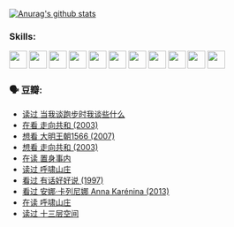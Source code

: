 
[![Anurag's github stats](https://github-readme-stats.vercel.app/api?username=w940853815)](https://github.com/anuraghazra/github-readme-stats)

### Skills:

<code><img height="32" src="https://cdn.jsdelivr.net/npm/simple-icons@v5/icons/python.svg"></code>
<code><img height="32" src="https://cdn.jsdelivr.net/npm/simple-icons@v5/icons/javascript.svg"></code>
<code><img height="32" src="https://cdn.jsdelivr.net/npm/simple-icons@v5/icons/django.svg"></code>
<code><img height="32" src="https://cdn.jsdelivr.net/npm/simple-icons@v5/icons/flask.svg"></code>
<code><img height="32" src="https://cdn.jsdelivr.net/npm/simple-icons@v5/icons/vuetify.svg"></code>
<code><img height="32" src="https://cdn.jsdelivr.net/npm/simple-icons@v5/icons/git.svg"></code>
<code><img height="32" src="https://cdn.jsdelivr.net/npm/simple-icons@v5/icons/docker.svg"></code>
<code><img height="32" src="https://cdn.jsdelivr.net/npm/simple-icons@v5/icons/postgresql.svg"></code>
<code><img height="32" src="https://cdn.jsdelivr.net/npm/simple-icons@v5/icons/elasticsearch.svg"></code>
<code><img height="32" src="https://cdn.jsdelivr.net/npm/simple-icons@v5/icons/macos.svg"></code>
<code><img height="32" src="https://cdn.jsdelivr.net/npm/simple-icons@v5/icons/linux.svg"></code>

### 🗣 豆瓣:

<!-- DOUBAN-ACTIVITIES:START -->
- [读过 当我谈跑步时我谈些什么](https://www.douban.com/people/136069238/status/3715422296/?_i=42227518)
- [在看 走向共和‎ (2003)](https://www.douban.com/people/136069238/status/3711470443/?_i=42227518)
- [想看 大明王朝1566‎ (2007)](https://www.douban.com/people/136069238/status/3710980213/?_i=42227518)
- [想看 走向共和‎ (2003)](https://www.douban.com/people/136069238/status/3710980002/?_i=42227518)
- [在读 置身事内](https://www.douban.com/people/136069238/status/3710472151/?_i=42227518)
- [读过 呼啸山庄](https://www.douban.com/people/136069238/status/3710470617/?_i=42227518)
- [看过 有话好好说‎ (1997)](https://www.douban.com/people/136069238/status/3709833172/?_i=42227518)
- [看过 安娜·卡列尼娜 Anna Karénina‎ (2013)](https://www.douban.com/people/136069238/status/3708942010/?_i=42227518)
- [在读 呼啸山庄](https://www.douban.com/people/136069238/status/3701626992/?_i=42227518)
- [读过 十三层空间](https://www.douban.com/people/136069238/status/3700755247/?_i=42227518)
<!-- DOUBAN-ACTIVITIES:END -->
<!--
**w940853815/w940853815** is a ✨ _special_ ✨ repository because its `README.md` (this file) appears on your GitHub profile.

Here are some ideas to get you started:

- 🔭 I’m currently working on ...
- 🌱 I’m currently learning ...
- 👯 I’m looking to collaborate on ...
- 🤔 I’m looking for help with ...
- 💬 Ask me about ...
- 📫 How to reach me: ...
- 😄 Pronouns: ...
- ⚡ Fun fact: ...
-->
